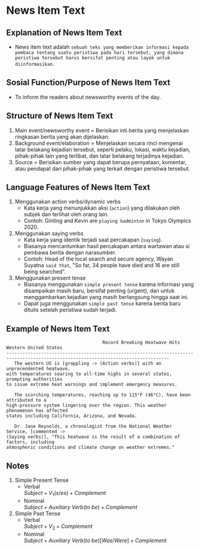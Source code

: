 # News Item Text
## Explanation of News Item Text
- News item text adalah `sebuah teks yang memberikan informasi kepada pembaca tentang suatu peristiwa pada hari tersebut, yang dimana peristiwa tersebut harus bersifat penting atau layak untuk diinformasikan`.
## Sosial Function/Purpose of News Item Text
- To inform the readers about newsworthy events of the day.
## Structure of News Item Text
1. Main event/newsworthy event = Berisikan inti berita yang menjelaskan ringkasan berita yang akan dijelaskan.
2. Background event/elaboration = Menjelaskan secara rinci mengenai latar belakang kejadian tersebut, seperti pelaku, lokasi, waktu kejadian, pihak-pihak lain yang terlibat, dan latar belakang terjadinya kejadian.
3. Source = Berisikan sumber yang dapat berupa pernyataan, komentar, atau pendapat dari pihak-pihak yang terkait dengan peristiwa tersebut.
## Language Features of News Item Text
1. Menggunakan action verbs/dynamic verbs
   - Kata kerja yang menunjukkan aksi (`action`) yang dilakukan oleh subjek dan terlihat oleh orang lain.
   - Contoh: Ginting and Kevin are `playing badminton` in Tokyo Olympics 2020.
2. Menggunakan saying verbs
   - Kata kerja yang identik terjadi saat percakapan (`saying`).
   - Biasanya mencantumkan hasil percakapan antara wartawan atau si pembawa berita dengan narasumber.
   - Contoh: Head of the local search and secure agency, Wayan Suyatna `said that`, "So far, 34 people have died and 16 are still being searched”.
3. Menggunakan present tense
   - Biasanya menggunakan `simple present tense` karena informasi yang disampaikan masih baru, bersifat penting (urgent), dan untuk menggambarkan kejadian yang masih berlangsung hingga saat ini.
   - Dapat juga menggunakan `simple past tense` karena berita baru ditulis setelah peristiwa sudah terjadi.
## Example of News Item Text
```
                                    Record Breaking Heatwave Hits Western United States
-----------------------------------------------------------------------------------------------------------------------------------
   The western US is [grappling -> (Action verbs)] with an unprecendented heatwave,
with temperatures soaring to all-time highs in several states, prompting authorities
to issue extreme heat warnings and implement emergency measures.

   The scorching temperatures, reaching up to 115°F (46°C), have been attributed to a
high-pressure system lingering over the region. This weather phenomenon has affected
states including California, Arizona, and Nevada.

   Dr. Jane Reynolds, a chronologist from the National Weather Service, [commented ->
(Saying verbs)], "This heatwave is the result of a combination of factors, including
atmospheric conditions and climate change on weather extremes."
```
## Notes
1. Simple Present Tense
   - Verbal<br>
     $Subject + V_1(s/es) + Complement$
   - Nominal<br>
     $Subject + Auxiliary\ Verb (to\ be) + Complement$ 
2. Simple Past Tense
   - Verbal<br>
     $Subject + V_2 + Complement$
   - Nominal<br>
     $Subject + Auxiliary\ Verb (to\ be)[Was/Were] + Complement$
